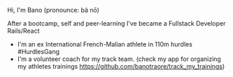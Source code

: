 Hi,
I'm Bano (pronounce: bä nō)

After a bootcamp, self and peer-learning I’ve became a Fullstack Developer Rails/React

- I'm an ex International French-Malian athlete in 110m hurdles #HurdlesGang 
- I'm a volunteer coach for my track team. (check my app for organizing my athletes trainings https://github.com/banotraore/track_my_trainings)
